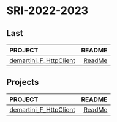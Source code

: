 # SRI-2022-2023

## Last

| PROJECT | README |
| :--- | ---: |
| [demartini_F_HttpClient](https://github.com/deMartiniFrancesco/SRI-2022-2023/tree/master/src/demartini_F_HttpClient/bin) | [ReadMe](https://github.com/deMartiniFrancesco/SRI-2022-2023/tree/master/src/demartini_F_HttpClient/doc/README.md) |

## Projects

| PROJECT | README |
| :--- | ---: |
| [demartini_F_HttpClient](https://github.com/deMartiniFrancesco/SRI-2022-2023/tree/master/src/demartini_F_HttpClient/bin) | [ReadMe](https://github.com/deMartiniFrancesco/SRI-2022-2023/tree/master/src/demartini_F_HttpClient/doc/README.md) |

